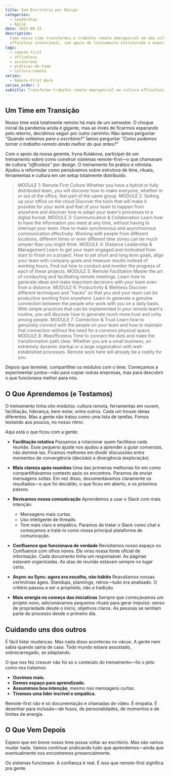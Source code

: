 ```yaml
---
title: Sem Escritório por Design
categories:
  - Leadership
  - Agile
date: 2021-08-15
description:
  Como nosso time transformou o trabalho remoto emergencial em uma cultura
  officeless intencional, com apoio de treinamento estruturado e experimentação coletiva.
tags:
  - remote-first
  - officeless
  - assíncrono
  - práticas-de-time
  - cultura-remota
series:
  - Remote-First Work
series_order: 2
subtitle: Transforme trabalho remoto emergencial em cultura officeless intencional—através de treinamento estruturado, liderança empática e experimentação coletiva que constrói confiança duradoura
---
```


## Um Time em Transição

Nosso time está totalmente remoto há mais de um semestre. O choque inicial da pandemia ainda é gigante, mas ao invés de ficarmos esperando pelo retorno, decidimos seguir por outro caminho:
Não íamos perguntar _"Quando voltamos para o escritório?"_
Íamos perguntar _"Como podemos tornar o trabalho remoto ainda melhor do que antes?"_

Com o apoio da nossa gerente, Iryna Kulakova, participei de um treinamento sobre como construir sistemas remote-first—o que chamavam de cultura _"officeless"_ por design. O treinamento foi prático e otimista. Ajudou a reformular como pensávamos sobre estrutura de time, rituais, ferramentas e cultura em um setup totalmente distribuído.

> MODULE 1: Remote First Culture
> Whether you have a hybrid or fully distributed team, you will discover how to make everyone, whether in or out of the office, feel part of the same group.
> MODULE 2: Setting up your office on the cloud
> Discover the tools that will make it possible for your work and that of your team to happen from anywhere and discover how to adapt your team's processes to a digital format.
> MODULE 3: Communication & Collaboration
> Learn how to have the information you need at any time, without having to interrupt your team. How to make synchronous and asynchronous communication effectively. Working with people from different locations, different times or even different time zones can be much simpler than you might think.
> MODULE 4: Distance Leadership & Management
> Learn to get your team engaged and motivated from start to finish on a project. How to set short and long term goals, align your team with company goals and measure results instead of working hours. Find out how to conduct and monitor the progress of each of these projects.
> MODULE 5: Remote Facilitation
> Master the art of conducting and facilitating remote meetings. Learn how to generate ideas and make important decisions with your team even from a distance.
> MODULE 6: Productivity & Wellness
> Discover different techniques and "hacks" so that you and your team can be productive working from anywhere. Learn to generate a genuine connection between the people who work with you on a daily basis. With simple practices that can be implemented in your remote team's routine, you will discover how to generate much more trust and unity among people.
> MODULE 7: Connection & Trust
> Learn how to genuinely connect with the people on your team and how to maintain that connection without the need for a common physical space.
> MODULE 8: #beofficeless
> Time to connect the dots and make the transformation path clear. Whether you are a small business, an extremely dynamic startup or a large organization with well-established processes. Remote work here will already be a reality for you.

Depois que terminei, compartilhei os módulos com o time. Começamos a experimentar juntos—não para copiar outras empresas, mas para descobrir o que funcionava melhor para nós.

## O Que Aprendemos (e Testamos)

O treinamento tinha oito módulos: cultura remota, ferramentas em nuvem, facilitação, liderança, bem-estar, entre outros. Cada um trouxe ideias diferentes. Mas a gente não tratou como uma lista de tarefas. Fomos testando aos poucos, no nosso ritmo.

Aqui está o que ficou com a gente:

- **Facilitação rotativa**
  Passamos a rotacionar quem facilitava cada reunião. Esse pequeno ajuste nos ajudou a aprender a _guiar conversas_, não dominá-las. Ficamos melhores em dividir discussões entre momentos de convergência (decisão) e divergência (exploração).

- **Mais clareza após reuniões**
  Uma das primeiras melhorias foi em como compartilhávamos contexto após os encontros. Paramos de enviar mensagens soltas. Em vez disso, documentávamos claramente os resultados—o que foi decidido, o que ficou em aberto, e os próximos passos.

- **Revisamos nossa comunicação**
  Aprendemos a usar o Slack com mais intenção:

  - Mensagens mais curtas.
  - Uso inteligente de threads.
  - Tom mais claro e empático.
    Paramos de tratar o Slack como chat e começamos a tratá-lo como nossa principal plataforma de comunicação.

- **Confluence que funcionava de verdade**
  Revisitamos nosso espaço no Confluence com olhos novos. Ele virou nossa fonte oficial de informação.
  Cada documento tinha um responsável.
  As páginas estavam organizadas.
  As atas de reunião estavam sempre no lugar certo.

- **Async ou Sync: agora era escolha, não hábito**
  Reavaliamos nossas cerimônias ágeis. Standups, plannings, retros—tudo era analisado. O critério passou a ser o propósito, não a tradição.

- **Mais energia no começo das iniciativas**
  Sempre que começávamos um projeto novo, adicionávamos pequenos rituais para gerar impulso: senso de propriedade desde o início, objetivos claros. As pessoas se sentiam parte do processo desde o primeiro dia.

## Cuidando uns dos outros

É fácil listar mudanças. Mas nada disso aconteceu no vácuo. A gente nem sabia quando sairia de casa. Todo mundo estava assustado, sobrecarregado, se adaptando.

O que nos fez crescer não foi só o conteúdo do treinamento—foi o jeito como nos tratamos:

- **Ouvimos mais.**
- **Demos espaço para aprendizado.**
- **Assumimos boa intenção**, mesmo nas mensagens curtas.
- **Tivemos uma líder incrível e empática.**

Remote-first não é só documentação e chamadas de vídeo. É empatia. É desenhar para inclusão—de fusos, de personalidades, de momentos e de limites de energia.

## O Que Vem Depois

Espero que em breve nosso time possa voltar ao escritório.
Mas não vamos mudar nada. Vamos continuar praticando tudo que aprendemos—ainda que eventualmente nos encontremos presencialmente.

Os sistemas funcionam. A confiança é real.
É isso que remote-first significa pra gente.
